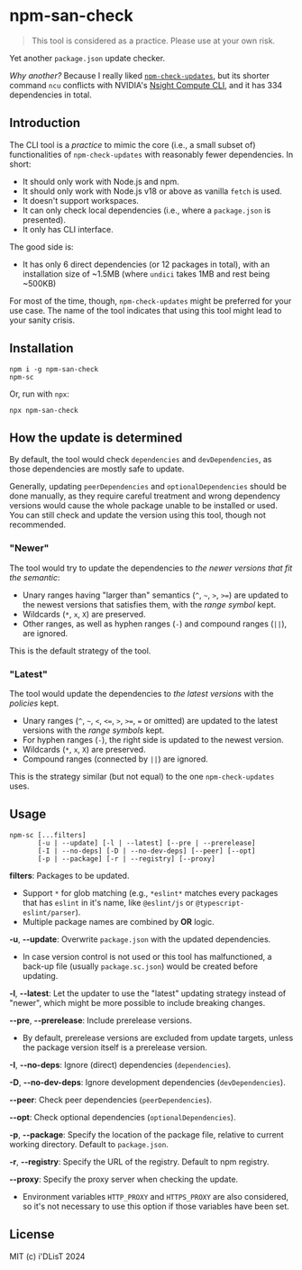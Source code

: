 # npm-san-check

> This tool is considered as a practice. Please use at your own risk.

Yet another `package.json` update checker.

*Why another?* Because I really liked [`npm-check-updates`](https://github.com/raineorshine/npm-check-updates), but its shorter command `ncu` conflicts with NVIDIA's [Nsight Compute CLI](https://developer.nvidia.com/nsight-compute), and it has 334 dependencies in total.

## Introduction

The CLI tool is a *practice* to mimic the core (i.e., a small subset of) functionalities of `npm-check-updates` with reasonably fewer dependencies. In short:

- It should only work with Node.js and npm.
- It should only work with Node.js v18 or above as vanilla `fetch` is used.
- It doesn't support workspaces.
- It can only check local dependencies (i.e., where a `package.json` is presented).
- It only has CLI interface.

The good side is:

- It has only 6 direct dependencies (or 12 packages in total), with an installation size of ~1.5MB (where `undici` takes 1MB and rest being ~500KB)

For most of the time, though, `npm-check-updates` might be preferred for your use case. The name of the tool indicates that using this tool might lead to your sanity crisis.

## Installation

```
npm i -g npm-san-check
npm-sc
```

Or, run with `npx`:

```
npx npm-san-check
```

## How the update is determined

By default, the tool would check `dependencies` and `devDependencies`, as those dependencies are mostly safe to update.

Generally, updating `peerDependencies` and `optionalDependencies` should be done manually, as they require careful treatment and wrong dependency versions would cause the whole package unable to be installed or used. You can still check and update the version using this tool, though not recommended.

### "Newer"

The tool would try to update the dependencies to *the newer versions that fit the semantic*:

- Unary ranges having "larger than" semantics (`^`, `~`, `>`, `>=`) are updated to the newest versions that satisfies them, with the *range symbol* kept.
- Wildcards (`*`, `x`, `X`) are preserved.
- Other ranges, as well as hyphen ranges (`-`) and compound ranges (`||`), are ignored.

This is the default strategy of the tool.

### "Latest"

The tool would update the dependencies to *the latest versions* with the *policies* kept.

- Unary ranges (`^`, `~`, `<`, `<=`, `>`, `>=`, `=` or omitted) are updated to the latest versions with the *range symbols* kept.
- For hyphen ranges (`-`), the right side is updated to the newest version.
- Wildcards (`*`, `x`, `X`) are preserved.
- Compound ranges (connected by `||`) are ignored.

This is the strategy similar (but not equal) to the one `npm-check-updates` uses.

## Usage

```
npm-sc [...filters]
       [-u | --update] [-l | --latest] [--pre | --prerelease]
       [-I | --no-deps] [-D | --no-dev-deps] [--peer] [--opt]
       [-p | --package] [-r | --registry] [--proxy]
```

**filters**: Packages to be updated.

- Support `*` for glob matching (e.g., `*eslint*` matches every packages that has `eslint` in it's name, like `@eslint/js` or `@typescript-eslint/parser`).
- Multiple package names are combined by **OR** logic.

**-u**, **--update**: Overwrite `package.json` with the updated dependencies.

- In case version control is not used or this tool has malfunctioned, a back-up file (usually `package.sc.json`) would be created before updating.

**-l**, **--latest**: Let the updater to use the "latest" updating strategy instead of "newer", which might be more possible to include breaking changes.

**--pre**, **--prerelease**: Include prerelease versions.

- By default, prerelease versions are excluded from update targets, unless the package version itself is a prerelease version.

**-I**, **--no-deps**: Ignore (direct) dependencies (`dependencies`).

**-D**, **--no-dev-deps**: Ignore development dependencies (`devDependencies`).

**--peer**: Check peer dependencies (`peerDependencies`).

**--opt**: Check optional dependencies (`optionalDependencies`).

**-p**, **--package**: Specify the location of the package file, relative to current working directory. Default to `package.json`.

**-r**, **--registry**: Specify the URL of the registry. Default to npm registry.

**--proxy**: Specify the proxy server when checking the update.

- Environment variables `HTTP_PROXY` and `HTTPS_PROXY` are also considered, so it's not necessary to use this option if those variables have been set.

## License

MIT (c) i'DLisT 2024
